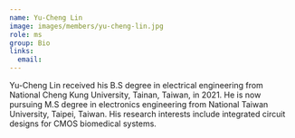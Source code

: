 ```yaml
---
name: Yu-Cheng Lin
image: images/members/yu-cheng-lin.jpg
role: ms
group: Bio
links:
  email: 
---
```


Yu-Cheng Lin received his B.S degree in electrical engineering from National Cheng Kung University, Tainan, Taiwan, in 2021. He is now pursuing M.S degree in electronics engineering from National Taiwan University, Taipei, Taiwan. His research interests include integrated circuit designs for CMOS biomedical systems.
